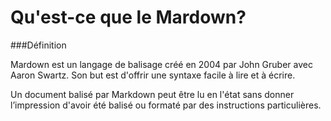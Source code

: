 # Qu'est-ce que le Mardown?

###Définition


Mardown est un langage de balisage créé en 2004 par John Gruber avec Aaron Swartz. Son but est d'offrir une syntaxe facile à lire et à écrire.

Un document balisé par Markdown peut être lu en l'état sans donner l’impression d'avoir été balisé ou formaté par des instructions particulières.

